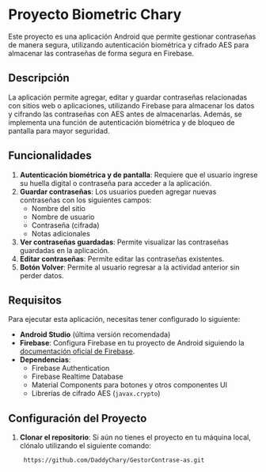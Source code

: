 # Proyecto Biometric Chary

Este proyecto es una aplicación Android que permite gestionar contraseñas de manera segura, utilizando autenticación biométrica y cifrado AES para almacenar las contraseñas de forma segura en Firebase.

## Descripción

La aplicación permite agregar, editar y guardar contraseñas relacionadas con sitios web o aplicaciones, utilizando Firebase para almacenar los datos y cifrando las contraseñas con AES antes de almacenarlas. Además, se implementa una función de autenticación biométrica y de bloqueo de pantalla para mayor seguridad.

## Funcionalidades

1. **Autenticación biométrica y de pantalla**: Requiere que el usuario ingrese su huella digital o contraseña para acceder a la aplicación.
2. **Guardar contraseñas**: Los usuarios pueden agregar nuevas contraseñas con los siguientes campos:
   - Nombre del sitio
   - Nombre de usuario
   - Contraseña (cifrada)
   - Notas adicionales
3. **Ver contraseñas guardadas**: Permite visualizar las contraseñas guardadas en la aplicación.
4. **Editar contraseñas**: Permite editar las contraseñas existentes.
5. **Botón Volver**: Permite al usuario regresar a la actividad anterior sin perder datos.

## Requisitos

Para ejecutar esta aplicación, necesitas tener configurado lo siguiente:

- **Android Studio** (última versión recomendada)
- **Firebase**: Configura Firebase en tu proyecto de Android siguiendo la [documentación oficial de Firebase](https://firebase.google.com/docs/android/setup).
- **Dependencias**:
  - Firebase Authentication
  - Firebase Realtime Database
  - Material Components para botones y otros componentes UI
  - Librerías de cifrado AES (`javax.crypto`)

## Configuración del Proyecto

1. **Clonar el repositorio**:
   Si aún no tienes el proyecto en tu máquina local, clónalo utilizando el siguiente comando:
   ```bash
    https://github.com/DaddyChary/GestorContrase-as.git

